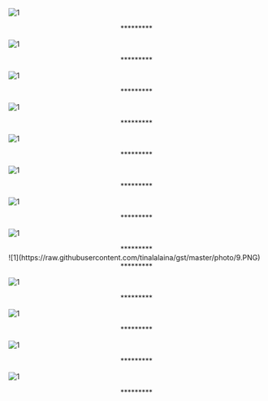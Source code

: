 ![1](https://raw.githubusercontent.com/tinalalaina/gst/master/photo/1.PNG)
<center>*********</center>

![1](https://raw.githubusercontent.com/tinalalaina/gst/master/photo/2.PNG)
<center>*********</center>

![1](https://raw.githubusercontent.com/tinalalaina/gst/master/photo/3.PNG)
<center>*********</center>

![1](https://raw.githubusercontent.com/tinalalaina/gst/master/photo/4.PNG)
<center>*********</center>

![1](https://raw.githubusercontent.com/tinalalaina/gst/master/photo/5.PNG)
<center>*********</center>

![1](https://raw.githubusercontent.com/tinalalaina/gst/master/photo/6.PNG)
<center>*********</center>

![1](https://raw.githubusercontent.com/tinalalaina/gst/master/photo/7.PNG)
<center>*********</center>

![1](https://raw.githubusercontent.com/tinalalaina/gst/master/photo/8.PNG)
<center>*********</center>
![1](https://raw.githubusercontent.com/tinalalaina/gst/master/photo/9.PNG)
<center>*********</center>

![1](https://raw.githubusercontent.com/tinalalaina/gst/master/photo/10.PNG)
<center>*********</center>

![1](https://raw.githubusercontent.com/tinalalaina/gst/master/photo/11.PNG)
<center>*********</center>

![1](https://raw.githubusercontent.com/tinalalaina/gst/master/photo/12.PNG)
<center>*********</center>

![1](https://raw.githubusercontent.com/tinalalaina/gst/master/photo/13.PNG)
<center>*********</center>

